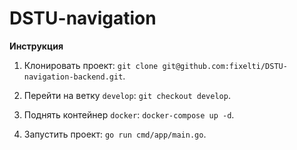 # DSTU-navigation

**Инструкция**
1) Клонировать проект: 
`git clone git@github.com:fixelti/DSTU-navigation-backend.git`.

2) Перейти на ветку `develop`:
`git checkout develop`.

3) Поднять контейнер `docker`:
 `docker-compose up -d`.
 
 4) Запустить проект:
 `go run cmd/app/main.go`.